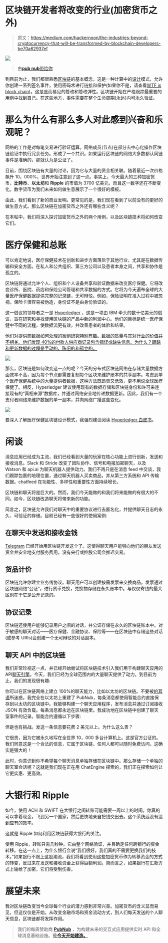 # 区块链开发者将改变的行业(加密货币之外)

> 原文：<https://medium.com/hackernoon/the-industries-beyond-cryptocurrency-that-will-be-transformed-by-blockchain-developers-be70a62937ef>

![](img/f72fd967859c36cbfaff73c7dd5efeb6.png)

> 由[**pub nub**带给你](https://goo.gl/KhF2cY)

到目前为止，我们都很熟悉[区块链](https://hackernoon.com/tagged/blockchain)的基本概念，这是一种计算中的[设计](https://hackernoon.com/tagged/design)模式，允许你创建一系列签名事件，使用密码术进行链接和保护(如果你不是，请查看[WTF is block chain](https://hackernoon.com/wtf-is-the-blockchain-1da89ba19348))。这是显而易见的篡改和篡改弹性。区块链开始在严格跟踪最重要的用例中找到自己。在这些地方，事件需要在整个生命周期(永远)内可永久验证。

# 那么为什么有那么多人对此感到兴奋和乐观呢？

网络的工作是对每笔交易进行验证运算。网络成员(节点)在部分去中心化操作区块链验证中执行冗余任务。形成了一个共识。如果运行区块链的网络大多数都认同链事件是准确的，那就认为是公证了。

目前，围绕区块链有大量的讨论，因为它与大量的资金相关联。随着最近一次价格飙升 10，000%，世界开始注意到了这一点。事实上，今天最大的三种加密货币，**比特币**、**以太坊**和 **Ripple** 的市值为 3700 亿美元，而且这一数字还在不断变化。数字货币为我们未来如何做生意展示了一个很好的模板。

由此，我们看到了新的商业发明。更常见的是，我们现在看到了以前没有的更好的做生意方式。那么区块链在加密货币之外还有哪些含义呢？

在本帖中，我们将深入探讨加密货币之外的两个用例，以及区块链技术将如何改变它们。

# 医疗保健和总账

可以肯定地说，医疗保健技术在创新和进步方面落后于其他行业，尤其是在数据传输和安全方面。在私人和公共组织、第三方公司以及患者本身之间，共享和协作是孤立的。

区块链将通过允许个人、组织和个人设备共享和验证数据来改变医疗保健。它将改变诊所、医院、药店和保险公司管理和共享数据的方式。它将为今天遍布全球的大量医疗保健数据提供完整的记录链，无可辩驳。例如，保险证明在准入过程中被忽视。保险卡很容易被伪造，身份证不是由身份验证的。

这一倡议的领导者之一是 [Hyperledger](https://hyperledger.org/industries/healthcare) ，这是一项由 IBM 牵头的数十亿美元的倡议，旨在研究和寻找使用区块链的产品中新的利润中心。他们的目标是统一医疗保健中不同的流程，使数据流更有效，并改善患者的体验和结果。

他们对提供商数据如何处理的[案例研究特别有趣。数据的质量与其对行业的价值并不相关。他们发现 40%的付款人供应商记录包含错误或缺失信息。为什么？跟踪和更新数据的过程是手动的、陈旧的和孤立的。](https://www.hyperledger.org/wp-content/uploads/2016/10/ey-blockchain-in-health.pdf)

![](img/b6762290ce5132956bcef572aa834e1e.png)

那么，区块链是如何改变这一点的呢？今天的分布式区块链网络在存储大量数据方面效率不高，因为每个节点都需要复制每个区块来维护账本的共享副本。考虑到单个医疗保健系统中的大量提供者数据，这种方法既昂贵又低效，更不用说全球医疗保健了。相反，Hyperledger 建议使用现有的数据存储和区块链身份和许可来连接现有的“真相来源”数据库，并通过网络安全地传递数据更新。因此，我们有一个支付者网络来维护数据的单一副本，并向网络广播这些变化。

![](img/c783744de97e5fb4db0956a821814c8f.png)

要深入了解医疗保健区块链设计模式，我强烈建议阅读 [Hyperledger 白皮书](https://www.hyperledger.org/wp-content/uploads/2016/10/ey-blockchain-in-health.pdf)。

# 闲谈

消息应用已经成为主流，我们已经看到大量的玩家在核心功能上进行创新，发送和接收消息。Slack 和 Stride 改变了团队协作、信号和电报加密聊天，以及 Watson 和 api.ai 为聊天机器人提供动力。我们不再只是在消息 feed 中交谈，我们跟踪包裹的地理位置，通过聊天机器人买卖商品，并从第三方系统和 API 传输数据。chatfeed 在功能性、多样性和重要性方面持续增长。

区块链和聊天将是巨大的。然而，我们今天能做的和我们将来能做的有很大的不同。如今，区块链改造聊天将带来新的功能。

简言之，区块链允许我们对聊天中的重要协议进行去匿名化，并提供聊天日志的永久、可验证的存储。目前已经有一些很好的使用案例:

## 在聊天中发送和接收金钱

[Telegram](https://telegram.org/) 已经开始用区块链开发这个了。这使得聊天用户能够向他们的朋友发送资金并安全地支付服务费用。没有央行或控股公司会推迟交易。

## 货品计价

区块链允许你建立业务线协议。聊天用户可以创建按需发票来交换商品。发票通过区块链网络“公证”，进行货币兑换，兑换物存储在永久账本中。与仅仅寄钱的最大区别在于它是公开记录的。

## 协议记录

区块链还使用户能够记录用户之间的对话，并公证存储在永久的区块链账本中。对于敏感的聊天对话——医疗保健、金融协议、保险等——在区块链中存储这些对话(或参考 URIs)会创建一个无可辩驳的对话副本。

## 聊天 API 中的区块链

我们非常珍视这一点，并已经开始尝试将区块链技术引入我们用于构建聊天应用的 API[聊天引擎](https://www.pubnub.com/products/chatengine/?utm_source=Syndication&utm_medium=Medium&utm_campaign=SYN-CY18-Q1-Medium-January-29&utm_content=blockchain)。今天，我们已经为全球范围内的大量聊天提供了动力。到目前为止，我们的发现很有趣:

你可以在区块链网络上建立 100%的聊天能力，比如以太坊的区块链。不要被[的耳语](https://github.com/ethereum/wiki/wiki/Whisper)所迷惑。我完全在以太坊上重建了 PubNub，每条消息都使用智能合约直接保存到以太坊的区块链中。我能够构建一个聊天应用程序，发布消息并通过订阅接收 JSON 有效负载。每条消息都永远在区块链里。我成功地在区块链中创建了聊天室事件的记录。智能合约遵循以下步骤:

但是也有挑战。发送一条信息要花费 2 美元以上。为什么这么贵？

它很贵，因为它被永久地写在全世界 10，000 多台计算机上。这是官方公证的。我们同意这是一个合法的信息，它属于区块链，任何人都可以随时免费访问。这确实是强大的！

此时，你意识到你不希望每个聊天消息单独存储在区块链中。那么存储一个单独的聊天室会话呢？这就是我们现在正在用 ChatEngine 探索的，我们正在探索如何让它更实惠、更高效。

# 大银行和 Ripple

如今，使用 ACH 和 SWIFT 在大银行之间转账可能需要一周以上的时间。你真的可以拿着现金，飞到另一个国家，然后更快地亲自把钱交出去。这个系统远没有达到应有的效率。

这就是 Ripple 如何利用区块链获得大银行的关注。

使用 Ripple，转账只需几秒钟。它由整个网络验证，并且确定任何跨银行的资金转移。在这一点上，为什么银行会说“我们很好，我们真的不需要更换我们的技术。”如果银行不跟上这股潮流，我们将看到使用这些加密货币作为转移资金的方式的转变，反过来在发送和接收资金上获得巨额利润。简而言之，如果银行在汇款方式上输给了加密，它们将受到伤害。

# 展望未来

我对区块链改变当今全球每个行业的潜力感到非常兴奋。加密货币的含义显而易见，但这仅仅是开始。从改变金融市场和资金流动方式，到人们每天发送的个人聊天信息，区块链都将发挥作用。

> 我们的每周赞助商 [**PubNub**](https://goo.gl/KhF2cY) ，为构建未来的交互式应用提供实时 API 和全球消息基础设施。[号**今天开始建造。**](https://goo.gl/KhF2cY)